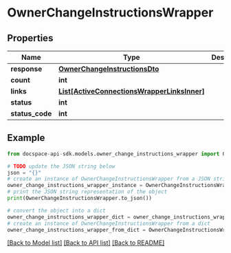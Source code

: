 # OwnerChangeInstructionsWrapper

## Properties

Name | Type | Description | Notes
------------ | ------------- | ------------- | -------------
**response** | [**OwnerChangeInstructionsDto**](OwnerChangeInstructionsDto.md) |  | [optional] 
**count** | **int** |  | [optional] 
**links** | [**List[ActiveConnectionsWrapperLinksInner]**](ActiveConnectionsWrapperLinksInner.md) |  | [optional] 
**status** | **int** |  | [optional] 
**status_code** | **int** |  | [optional] 

## Example

```python
from docspace-api-sdk.models.owner_change_instructions_wrapper import OwnerChangeInstructionsWrapper

# TODO update the JSON string below
json = "{}"
# create an instance of OwnerChangeInstructionsWrapper from a JSON string
owner_change_instructions_wrapper_instance = OwnerChangeInstructionsWrapper.from_json(json)
# print the JSON string representation of the object
print(OwnerChangeInstructionsWrapper.to_json())

# convert the object into a dict
owner_change_instructions_wrapper_dict = owner_change_instructions_wrapper_instance.to_dict()
# create an instance of OwnerChangeInstructionsWrapper from a dict
owner_change_instructions_wrapper_from_dict = OwnerChangeInstructionsWrapper.from_dict(owner_change_instructions_wrapper_dict)
```
[[Back to Model list]](../README.md#documentation-for-models) [[Back to API list]](../README.md#documentation-for-api-endpoints) [[Back to README]](../README.md)


